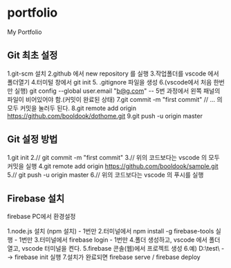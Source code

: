 # portfolio
My Portfolio

Git 최초 설정
--
1.git-scm 설치
2.github 에서 new repository 를 실행
3.작업폴더를 vscode 에서 폴더열기
4.터미털 창에서 git init
5. .gitignore 파일을 생성
6.(vscode에서 처음 한번만 실행) git config --global user.email "b@g.com" -- 5번 과정에서 왼쪽 패널의 파일이 비어있어야 함.(커밋이 완료된 상태)
7.git commit -m "first commit" // ... 의 모두 커밋을 눌러두 된다.
8.git remote add origin https://github.com/booldook/dothome.git
9.git push -u origin master

Git 설정 방법
--
1.git init
2.// git commit -m "first commit"
3.// 위의 코드보다는 vscode 의 모두 커밋을 실행
4.git remote add origin https://github.com/booldook/sample.git
5.// git push -u origin master
6.// 위의 코드보다는 vscode 의 푸시를 실행


Firebase 설치
--
firebase PC에서 환경설정

1.node.js 설치 (npm 설치) - 1번만
2.터미널에서 npm install -g firebase-tools 실행 - 1번만
3.터미널에서 firebase login - 1번만
4.폴더 생성하고, vscode 에서 폴더 열고, vscode 터미널을 켠다.
5.firebase 콘솔(웹)에서 프로젝트 생성
6.예) D:\test\ --> firebase init 실행
7.설치가 완료되면 firebase serve / firebase deploy
